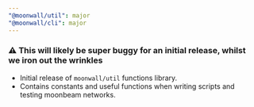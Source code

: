 ```yaml
---
"@moonwall/util": major
"@moonwall/cli": major
---
```


### :warning: This will likely be super buggy for an initial release, whilst we iron out the wrinkles

- Initial release of `moonwall/util` functions library.
- Contains constants and useful functions when writing scripts and testing moonbeam networks.

